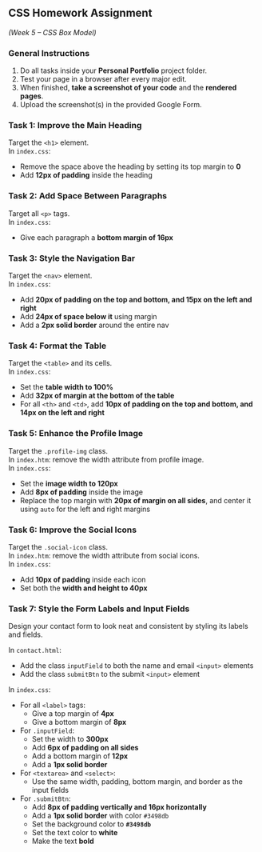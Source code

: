 ## **CSS Homework Assignment**

*(Week 5 – CSS Box Model)*

### **General Instructions**

1. Do all tasks inside your **Personal Portfolio** project folder.  
2. Test your page in a browser after every major edit.  
3. When finished, **take a screenshot of your code** and the **rendered pages**.  
4. Upload the screenshot(s) in the provided Google Form.

### **Task 1: Improve the Main Heading**

Target the `<h1>` element.  
In `index.css`:

* Remove the space above the heading by setting its top margin to **0**  
* Add **12px of padding** inside the heading

### **Task 2: Add Space Between Paragraphs**

Target all `<p>` tags.  
In `index.css`:

* Give each paragraph a **bottom margin of 16px**

### **Task 3: Style the Navigation Bar**

Target the `<nav>` element.  
In `index.css`:

* Add **20px of padding on the top and bottom, and 15px on the left and right**  
* Add **24px of space below it** using margin  
* Add a **2px solid border** around the entire nav

### **Task 4: Format the Table**

Target the `<table>` and its cells.  
In `index.css`:

* Set the **table width to 100%**  
* Add **32px of margin at the bottom of the table**  
* For all `<th>` and `<td>`, add **10px of padding on the top and bottom, and 14px on the left and right**

### **Task 5: Enhance the Profile Image**

Target the `.profile-img` class.  
In `index.htm`: remove the width attribute from profile image.  
In `index.css`:

* Set the **image width to 120px**  
* Add **8px of padding** inside the image  
* Replace the top margin with **20px of margin on all sides**, and center it using `auto` for the left and right margins

### **Task 6: Improve the Social Icons**

Target the `.social-icon` class.  
In `index.htm`: remove the width attribute from social icons.  
In `index.css`:

* Add **10px of padding** inside each icon  
* Set both the **width and height to 40px**

### **Task 7: Style the Form Labels and Input Fields**

Design your contact form to look neat and consistent by styling its labels and fields.

In `contact.html`:

* Add the class `inputField` to both the name and email `<input>` elements  
* Add the class `submitBtn` to the submit `<input>` element

In `index.css`:

* For all `<label>` tags:  
  * Give a top margin of **4px**  
  * Give a bottom margin of **8px**  
* For `.inputField`:  
  * Set the width to **300px**  
  * Add **6px of padding on all sides**  
  * Add a bottom margin of **12px**  
  * Add a **1px solid border**  
* For `<textarea>` and `<select>`:  
  * Use the same width, padding, bottom margin, and border as the input fields  
* For `.submitBtn`:  
  * Add **8px of padding vertically and 16px horizontally**  
  * Add a **1px solid border** with color `#3498db`  
  * Set the background color to **`#3498db`**  
  * Set the text color to **white**  
  * Make the text **bold**